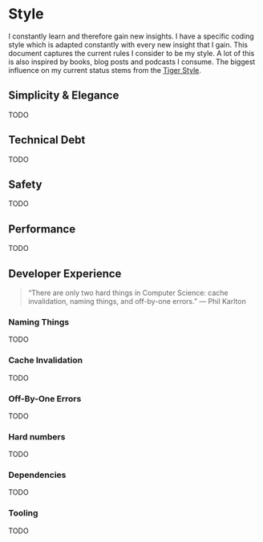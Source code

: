 # Style

I constantly learn and therefore gain new insights. I have a specific coding style which is adapted constantly with every new insight that I gain. This document captures the current rules I consider to be my style.
A lot of this is also inspired by books, blog posts and podcasts I consume. The biggest influence on my current status stems from the [Tiger Style](https://github.com/tigerbeetle/tigerbeetle/blob/main/docs/TIGER_STYLE.md).

## Simplicity & Elegance

TODO

## Technical Debt

TODO

## Safety

TODO

## Performance

TODO

## Developer Experience

> “There are only two hard things in Computer Science: cache invalidation, naming things, and
> off-by-one errors.” — Phil Karlton

### Naming Things

TODO

### Cache Invalidation

TODO

### Off-By-One Errors

TODO

### Hard numbers

TODO

### Dependencies

TODO

### Tooling

TODO
